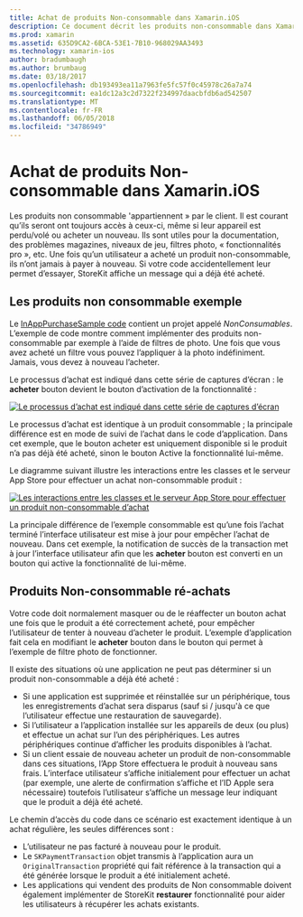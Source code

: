 ```yaml
---
title: Achat de produits Non-consommable dans Xamarin.iOS
description: Ce document décrit les produits non-consommable dans Xamarin.iOS, qui sont des fonctions achetées par un utilisateur qui restent disponibles indéfiniment, quel appareil.
ms.prod: xamarin
ms.assetid: 635D9CA2-6BCA-53E1-7B10-968029AA3493
ms.technology: xamarin-ios
author: bradumbaugh
ms.author: brumbaug
ms.date: 03/18/2017
ms.openlocfilehash: db193493ea11a7963fe5fc57f0c45978c26a7a74
ms.sourcegitcommit: ea1dc12a3c2d7322f234997daacbfdb6ad542507
ms.translationtype: MT
ms.contentlocale: fr-FR
ms.lasthandoff: 06/05/2018
ms.locfileid: "34786949"
---
```

# <a name="purchasing-non-consumable-products-in-xamarinios"></a>Achat de produits Non-consommable dans Xamarin.iOS

Les produits non consommable 'appartiennent » par le client. Il est courant qu’ils seront ont toujours accès à ceux-ci, même si leur appareil est perdu/volé ou acheter un nouveau. Ils sont utiles pour la documentation, des problèmes magazines, niveaux de jeu, filtres photo, « fonctionnalités pro », etc. Une fois qu’un utilisateur a acheté un produit non-consommable, ils n’ont jamais à payer à nouveau. Si votre code accidentellement leur permet d’essayer, StoreKit affiche un message qui a déjà été acheté.

## <a name="non-consumable-products-sample"></a>Les produits non consommable exemple

Le [InAppPurchaseSample code](https://developer.xamarin.com/samples/monotouch/StoreKit/) contient un projet appelé *NonConsumables*. L’exemple de code montre comment implémenter des produits non-consommable par exemple à l’aide de filtres de photo. Une fois que vous avez acheté un filtre vous pouvez l’appliquer à la photo indéfiniment. Jamais, vous devez à nouveau l’acheter.   
   
   
   
 Le processus d’achat est indiqué dans cette série de captures d’écran : le **acheter** bouton devient le bouton d’activation de la fonctionnalité :   
   
   
   
 [![](purchasing-non-consumable-products-images/image34.png "Le processus d’achat est indiqué dans cette série de captures d’écran")](purchasing-non-consumable-products-images/image34.png#lightbox)   
   
   
   
 Le processus d’achat est identique à un produit consommable ; la principale différence est en mode de suivi de l’achat dans le code d’application. Dans cet exemple, que le bouton acheter est uniquement disponible si le produit n’a pas déjà été acheté, sinon le bouton Active la fonctionnalité lui-même.   
   
   
   

Le diagramme suivant illustre les interactions entre les classes et le serveur App Store pour effectuer un achat non-consommable produit :   
   
   
   
 [![](purchasing-non-consumable-products-images/image35.png "Les interactions entre les classes et le serveur App Store pour effectuer un produit non-consommable d’achat")](purchasing-non-consumable-products-images/image35.png#lightbox)   
   
   
   
 La principale différence de l’exemple consommable est qu’une fois l’achat terminé l’interface utilisateur est mise à jour pour empêcher l’achat de nouveau. Dans cet exemple, la notification de succès de la transaction met à jour l’interface utilisateur afin que les **acheter** bouton est converti en un bouton qui active la fonctionnalité de lui-même.

## <a name="re-purchasing-non-consumable-products"></a>Produits Non-consommable ré-achats

Votre code doit normalement masquer ou de le réaffecter un bouton achat une fois que le produit a été correctement acheté, pour empêcher l’utilisateur de tenter à nouveau d’acheter le produit. L’exemple d’application fait cela en modifiant le **acheter** bouton dans le bouton qui permet à l’exemple de filtre photo de fonctionner.   
   
   
   
 Il existe des situations où une application ne peut pas déterminer si un produit non-consommable a déjà été acheté :

-  Si une application est supprimée et réinstallée sur un périphérique, tous les enregistrements d’achat sera disparus (sauf si / jusqu'à ce que l’utilisateur effectue une restauration de sauvegarde). 
-  Si l’utilisateur a l’application installée sur les appareils de deux (ou plus) et effectue un achat sur l’un des périphériques. Les autres périphériques continue d’afficher les produits disponibles à l’achat. 
-  Si un client essaie de nouveau acheter un produit de non-consommable dans ces situations, l’App Store effectuera le produit à nouveau sans frais. L’interface utilisateur s’affiche initialement pour effectuer un achat (par exemple, une alerte de confirmation s’affiche et l’ID Apple sera nécessaire) toutefois l’utilisateur s’affiche un message leur indiquant que le produit a déjà été acheté.  
   
   
   
 Le chemin d’accès du code dans ce scénario est exactement identique à un achat régulière, les seules différences sont :

-  L’utilisateur ne pas facturé à nouveau pour le produit.
-  Le `SKPaymentTransaction` objet transmis à l’application aura un `OriginalTransaction` propriété qui fait référence à la transaction qui a été générée lorsque le produit a été initialement acheté. 
-  Les applications qui vendent des produits de Non consommable doivent également implémenter de StoreKit **restaurer** fonctionnalité pour aider les utilisateurs à récupérer les achats existants. 
